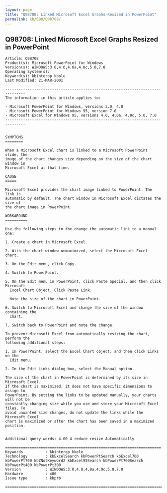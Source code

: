 ```yaml
---
layout: page
title: "Q98708: Linked Microsoft Excel Graphs Resized in PowerPoint"
permalink: kb/098/Q98708/
---
```


## Q98708: Linked Microsoft Excel Graphs Resized in PowerPoint

	Article: Q98708
	Product(s): Microsoft PowerPoint for Windows
	Version(s): WINDOWS:3.0,4.0,4.0a,4.0c,5.0,7.0
	Operating System(s): 
	Keyword(s): kbinterop kbole
	Last Modified: 21-MAR-2001
	
	-------------------------------------------------------------------------------
	The information in this article applies to:
	
	- Microsoft PowerPoint for Windows, versions 3.0, 4.0 
	- Microsoft PowerPoint for Windows 95, version 7.0 
	- Microsoft Excel for Windows 95, versions 4.0, 4.0a, 4.0c, 5.0, 7.0 
	-------------------------------------------------------------------------------
	
	
	SYMPTOMS
	========
	
	When a Microsoft Excel chart is linked to a Microsoft PowerPoint slide, the
	image of the chart changes size depending on the size of the chart window in
	Microsoft Excel at that time.
	
	CAUSE
	=====
	
	Microsoft Excel provides the chart image linked to PowerPoint. The link is
	automatic by default. The chart window in Microsoft Excel dictates the size of
	the chart image in PowerPoint.
	
	WORKAROUND
	==========
	
	Use the following steps to the change the automatic link to a manual one:
	
	1. Create a chart in Microsoft Excel.
	
	2. With the chart window unmaximized, select the Microsoft Excel chart.
	
	3. On the Edit menu, click Copy.
	
	4. Switch to PowerPoint.
	
	5. On the Edit menu in PowerPoint, click Paste Special, and then click Microsoft
	  Excel Chart Object. Click Paste Link.
	
	  Note the size of the chart in PowerPoint.
	
	6. Switch to Microsoft Excel and change the size of the window containing the
	  chart.
	
	7. Switch back to PowerPoint and note the change.
	
	To prevent Microsoft Excel from automatically resizing the chart, perform the
	following additional steps:
	
	1. In PowerPoint, select the Excel Chart object, and then click Links on the
	  Edit menu.
	
	2. In the Edit Links dialog box, select the Manual option.
	
	The size of the chart in PowerPoint is determined by its size in Microsoft Excel.
	If the chart is maximized, it does not have specific dimensions to assign to
	PowerPoint. By setting the links to be updated manually, your charts will not be
	constantly changing size while you use and store your Microsoft Excel files. To
	avoid unwanted size changes, do not update the links while the Microsoft Excel
	chart is maximized or after the chart has been saved in a maximized position.
	
	
	Additional query words: 4.00 4 reduce resize Automatically
	
	======================================================================
	Keywords          : kbinterop kbole 
	Technology        : kbExcelSearch kbPowerPtSearch kbExcel700 kbPowerPt700 kbZNotKeyword2 kbExcel95Search kbPowerPt700Search kbPowerPt400 kbPowerPt300
	Version           : WINDOWS:3.0,4.0,4.0a,4.0c,5.0,7.0
	Hardware          : x86
	Issue type        : kbprb
	
	=============================================================================
	
